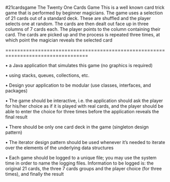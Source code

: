 #21cardsgame
The Twenty One Cards Game
This is a well known card trick game that is performed by beginner magicians.
The game uses a selection of 21 cards out of a standard deck. These are shuffled and the player
selects one at random.
The cards are then dealt out face up in three columns of 7 cards
each. The player points to the column containing their card. 
The cards are picked up and the process is repeated three times, at which point the magician reveals the selected card

==================================================================================

• a Java application that simulates this game (no graphics is required)

• using stacks, queues, collections, etc.

• Design your application to be modular (use classes, interfaces, and packages)

• The game should be interactive, i.e. the application should ask the player for his/her
choice as if it is played with real cards, and the player should be able to enter the
choice for three times before the application reveals the final result

• There should be only one card deck in the game (singleton design pattern)

• The iterator design pattern should be used whenever it’s needed to iterate over
the elements of the underlying data structures

• Each game should be logged to a unique file; you may use the system time in order
to name the logging files. Information to be logged is: the original 21 cards, the
three 7 cards groups and the player choice (for three times), and finally the result

